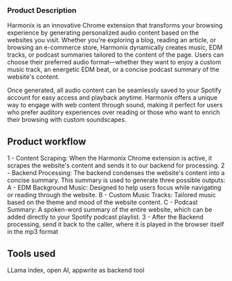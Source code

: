 ### Product Description
Harmonix is an innovative Chrome extension that transforms your browsing experience by generating personalized audio content based on the websites you visit. Whether you're exploring a blog, reading an article, or browsing an e-commerce store, Harmonix dynamically creates music, EDM tracks, or podcast summaries tailored to the content of the page. Users can choose their preferred audio format—whether they want to enjoy a custom music track, an energetic EDM beat, or a concise podcast summary of the website's content.

Once generated, all audio content can be seamlessly saved to your Spotify account for easy access and playback anytime. Harmonix offers a unique way to engage with web content through sound, making it perfect for users who prefer auditory experiences over reading or those who want to enrich their browsing with custom soundscapes.

## Product workflow
1 - Content Scraping: When the Harmonix Chrome extension is active, it scrapes the website's content and sends it to our backend for processing.
2 - Backend Processing:
The backend condenses the website's content into a concise summary.
This summary is used to generate three possible outputs:
A - EDM Background Music: Designed to help users focus while navigating or reading through the website.
B - Custom Music Tracks: Tailored music based on the theme and mood of the website content.
C - Podcast Summary: A spoken-word summary of the entire website, which can be added directly to your Spotify podcast playlist.
3 - After the Backend processing, send it back to the caller, where it is played in the browser itself in the mp3 format

## Tools used
LLama index, open AI, appwrite as backend tool

